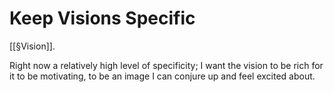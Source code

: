 # Keep Visions Specific
[[§Vision]].

Right now a relatively high level of specificity; I want the vision to be rich for it to be motivating, to be an image I can conjure up and feel excited about.

<!-- {BearID:177434AE-ED7A-46A9-A684-4FAE7E0E6E03-956-00000017C666DEC2} -->
